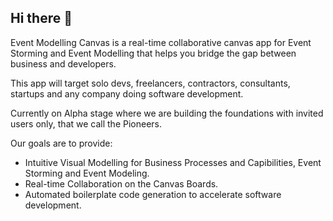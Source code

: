 ## Hi there 👋

Event Modelling Canvas is a real-time collaborative canvas app for Event Storming and Event Modelling that helps you bridge the gap between business and developers.

This app will target solo devs, freelancers, contractors, consultants, startups and any company doing software development.

Currently on Alpha stage where we are building the foundations with invited users only, that we call the Pioneers.

Our goals are to provide:
* Intuitive Visual Modelling for Business Processes and Capibilities, Event Storming and Event Modeling.
* Real-time Collaboration on the Canvas Boards.
* Automated boilerplate code generation to accelerate software development.
